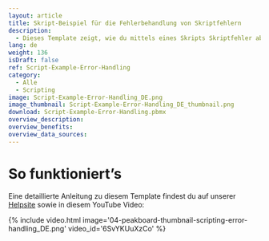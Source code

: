```yaml
---
layout: article
title: Skript-Beispiel für die Fehlerbehandlung von Skriptfehlern
description: 
  - Dieses Template zeigt, wie du mittels eines Skripts Skriptfehler abfangen und Fehlermeldungen ausgeben kannst.
lang: de
weight: 136
isDraft: false
ref: Script-Example-Error-Handling
category:
  - Alle
  - Scripting
image: Script-Example-Error-Handling_DE.png
image_thumbnail: Script-Example-Error-Handling_DE_thumbnail.png
download: Script-Example-Error-Handling.pbmx
overview_description:
overview_benefits:
overview_data_sources:
---
```



# So funktioniert’s
Eine detaillierte Anleitung zu diesem Template findest du auf unserer [Helpsite](https://help.peakboard.com/scripting/Script%20Templates/de-error-handling.html) sowie in diesem YouTube Video:

{% include video.html image='04-peakboard-thumbnail-scripting-error-handling_DE.png' video_id='6SvYKUuXzCo' %}